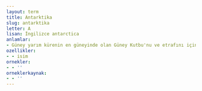 ```yaml
---
layout: term
title: Antarktika
slug: antarktika
letter: A
lisan: İngilizce antarctica
anlamlar:
- Güney yarım kürenin en güneyinde olan Güney Kutbu'nu ve etrafını içine alan, üzerinde herhangi bir ülke bulunmayan kıta
ozellikler:
- - isim
ornekler:
- - ''
orneklerkaynak:
- - ''
---
```

